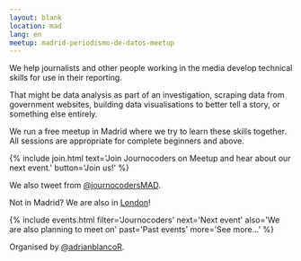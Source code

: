 ```yaml
---
layout: blank
location: mad
lang: en
meetup: madrid-periodismo-de-datos-meetup
---
```

We help journalists and other people working in the media develop technical skills for use in their reporting.

That might be data analysis as part of an investigation, scraping data from government websites, building data visualisations to better tell a story, or something else entirely.

We run a free meetup in Madrid where we try to learn these skills together. All sessions are appropriate for complete beginners and above.

{% include join.html
    text='Join Journocoders on Meetup and hear about our next event.'
    button='Join us!'
%}

We also tweet from [@journocodersMAD](https://twitter.com/journocodersMAD).

Not in Madrid? We are also in [London](/)!

{% include events.html
    filter='Journocoders'
    next='Next event'
    also='We are also planning to meet on'
    past='Past events'
    more='See more...'
%}

Organised by [@adrianblancoR](https://twitter.com/adrianblancoR).
